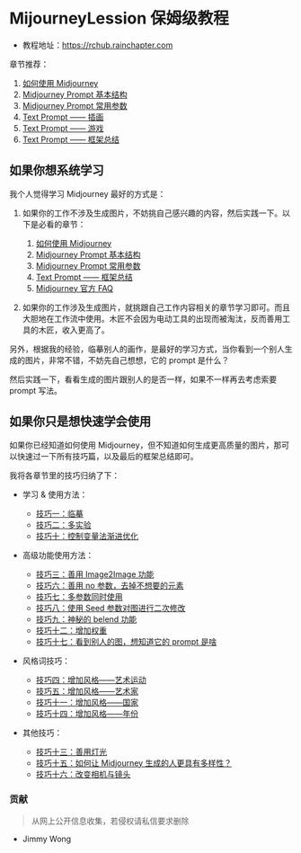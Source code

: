 # MijourneyLession 保姆级教程
- 教程地址：https://rchub.rainchapter.com

章节推荐：
1. [如何使用 Midjourney](https://rchub.rainchapter.com/#/index?articleId=378406545e8142ed9b7e38d37e7e628e)
1. [Midjourney Prompt 基本结构](https://rchub.rainchapter.com/#/index?articleId=a6cec6dfd7824792a94bc373a69183a1)
1. [Midjourney Prompt 常用参数](https://rchub.rainchapter.com/#/index?articleId=72abc14ce2cb45b696206de6ca1d291f)
1. [Text Prompt —— 插画](https://rchub.rainchapter.com/#/index?articleId=5c1f7de7ded5405d89387184c5c50a1a)
1. [Text Prompt —— 游戏](https://rchub.rainchapter.com/#/index?articleId=bfd09e0d89444f73b14fd63a3a7d6513)
1. [Text Prompt —— 框架总结](https://rchub.rainchapter.com/#/index?articleId=d40fcc36e5f94356afe92c5bc50fd2a4)

## 如果你想系统学习
我个人觉得学习 Midjourney 最好的方式是：
1. 如果你的工作不涉及生成图片，不妨挑自己感兴趣的内容，然后实践一下。以下是必看的章节：
    1. [如何使用 Midjourney](https://rchub.rainchapter.com/#/index?articleId=378406545e8142ed9b7e38d37e7e628e)
    1. [Midjourney Prompt 基本结构](https://rchub.rainchapter.com/#/index?articleId=a6cec6dfd7824792a94bc373a69183a1)
    1. [Midjourney Prompt 常用参数](https://rchub.rainchapter.com/#/index?articleId=72abc14ce2cb45b696206de6ca1d291f)
    1. [Text Prompt —— 框架总结](https://rchub.rainchapter.com/#/index?articleId=d40fcc36e5f94356afe92c5bc50fd2a4)
    1. [Midjourney 官方 FAQ](https://rchub.rainchapter.com/#/index?articleId=28b01f5554364dbe956479eb14268844)

1. 如果你的工作涉及生成图片，就挑跟自己工作内容相关的章节学习即可。而且大胆地在工作流中使用。木匠不会因为电动工具的出现而被淘汰，反而善用工具的木匠，收入更高了。

另外，根据我的经验，临摹别人的画作，是最好的学习方式，当你看到一个别人生成的图片，非常不错，不妨先自己想想，它的 prompt 是什么？

然后实践一下，看看生成的图片跟别人的是否一样，如果不一样再去考虑索要 prompt 写法。

## 如果你只是想快速学会使用
如果你已经知道如何使用 Midjourney，但不知道如何生成更高质量的图片，那可以快速过一下所有技巧篇，以及最后的框架总结即可。

我将各章节里的技巧归纳了下：

- 学习 &amp; 使用方法：

    - [技巧一：临摹](https://rchub.rainchapter.com/#/index?articleId=09d052376ff446bcbc8dd38b2a92e15f)
    - [技巧二：多实验](https://rchub.rainchapter.com/#/index?articleId=81477d2adbb342e5abf5b02c3d2ae6ed)
    - [技巧十：控制变量法渐进优化](https://rchub.rainchapter.com/#/index?articleId=5fb5a835f05b43ef8e7d81bbd9c243ba)
- 高级功能使用方法：

    - [技巧三：善用 Image2Image 功能](https://rchub.rainchapter.com/#/index?articleId=eff7779ab90e49e09605059d028777d4)
    - [技巧六：善用 no 参数，去掉不想要的元素](https://rchub.rainchapter.com/#/index?articleId=1b0dd96f8ceb408d929cb6b735c3e519)
    - [技巧七：多参数同时使用](https://rchub.rainchapter.com/#/index?articleId=13db971f5e9a4fe39f703b17af63c430)
    - [技巧八：使用 Seed 参数对图进行二次修改](https://rchub.rainchapter.com/#/index?articleId=a160eea05632400fb1ba0729767824ed)
    - [技巧九：神秘的 belend 功能](https://rchub.rainchapter.com/#/index?articleId=fb967c9631a143a8ad3e470de3bf12bb)
    - [技巧十二：增加权重](https://rchub.rainchapter.com/#/index?articleId=d9f20bdd68b1436bb06622963ffe2f1d)
    - [技巧十七：看到别人的图，想知道它的 prompt 是啥](https://rchub.rainchapter.com/#/index?articleId=ff076ae92cac4e1486b85a06886f1bf2)
- 风格词技巧：

    - [技巧四：增加风格——艺术运动](https://rchub.rainchapter.com/#/index?articleId=a1fc43299d634370a0dbfc72a8554f5e)
    - [技巧五：增加风格——艺术家](https://rchub.rainchapter.com/#/index?articleId=50d63bcc5de94fcc9d5b1bba84f51da3)
    - [技巧十一：增加风格——国家](https://rchub.rainchapter.com/#/index?articleId=ace8543740c449369d0a75f0c65b1592)
    - [技巧十四：增加风格——年份](https://rchub.rainchapter.com/#/index?articleId=c8e6324084654d069f02a6e1f9df0f8f)
- 其他技巧：

    - [技巧十三：善用灯光](https://rchub.rainchapter.com/#/index?articleId=8dbab0536de1439c8943d503113b18d3)
    - [技巧十五：如何让 Midjourney 生成的人更具有多样性？](https://rchub.rainchapter.com/#/index?articleId=dba23e0ed92d41b2b1334481775f66da)
    - [技巧十六：改变相机与镜头](https://rchub.rainchapter.com/#/index?articleId=a11dda0b61f64be88e0cd43147610810)



### 贡献

> 从网上公开信息收集，若侵权请私信要求删除

- Jimmy Wong
